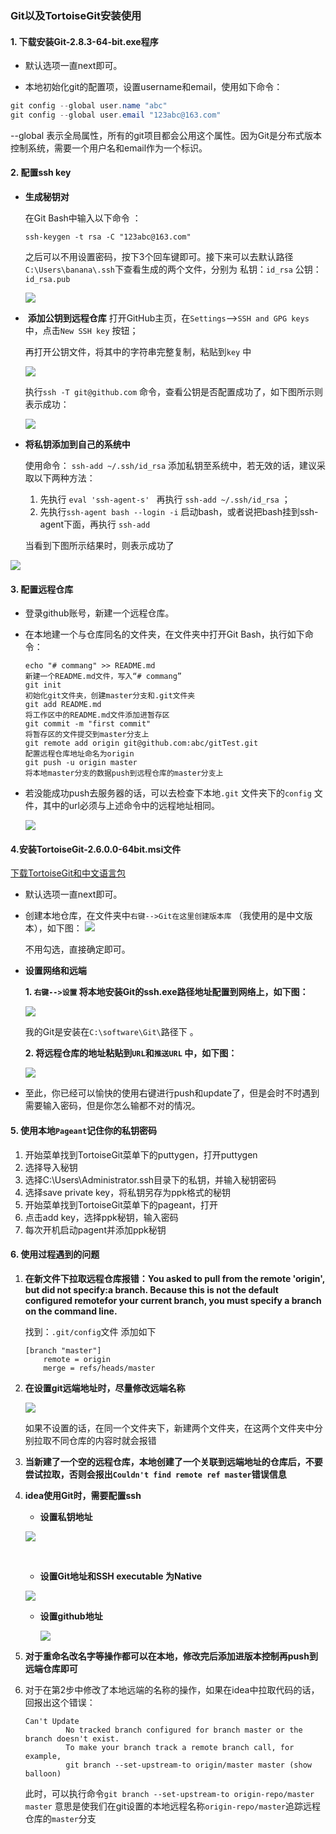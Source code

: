 ### Git以及TortoiseGit安装使用

#### 1. 下载安装Git-2.8.3-64-bit.exe程序

- 默认选项一直next即可。


- 本地初始化git的配置项，设置username和email，使用如下命令：

 ```java
git config --global user.name "abc"
git config --global user.email "123abc@163.com"
 ```

--global 表示全局属性，所有的git项目都会公用这个属性。因为Git是分布式版本控制系统，需要一个用户名和email作为一个标识。

#### 2. 配置ssh key

- **生成秘钥对** 

  在Git Bash中输入以下命令 ：

  ``` 
  ssh-keygen -t rsa -C "123abc@163.com"
  ```
  之后可以不用设置密码，按下3个回车键即可。接下来可以去默认路径 `C:\Users\banana\.ssh`下查看生成的两个文件，分别为 私钥：`id_rsa` 公钥：`id_rsa.pub` 

  ![](C:\Users\banana\Pictures\微信截图_20180324002602.png)

- ​ **添加公钥到远程仓库** 
  打开GitHub主页，在`Settings`-->`SSH and GPG keys`中，点击`New SSH key` 按钮；

  再打开公钥文件，将其中的字符串完整复制，粘贴到`key` 中

  ![](C:\Users\banana\Pictures\微信截图_20180324002258.png)

  执行`ssh -T git@github.com` 命令，查看公钥是否配置成功了，如下图所示则表示成功：

  ![](C:\Users\banana\Pictures\微信截图_20180324213757.png)

- **将私钥添加到自己的系统中** 

  使用命令： `ssh-add ~/.ssh/id_rsa`  添加私钥至系统中，若无效的话，建议采取以下两种方法：
  1. 先执行 `eval 'ssh-agent-s' ` 再执行 `ssh-add ~/.ssh/id_rsa` ；
  2. 先执行`ssh-agent bash --login -i` 启动bash，或者说把bash挂到ssh-agent下面，再执行 `ssh-add`

  当看到下图所示结果时，则表示成功了

![](C:\Users\banana\Pictures\微信截图_20180324003452.png)

#### 3. 配置远程仓库

- 登录github账号，新建一个远程仓库。

- 在本地建一个与仓库同名的文件夹，在文件夹中打开Git Bash，执行如下命令：

  ``` 
  echo "# commang" >> README.md
  新建一个README.md文件，写入“# commang”
  git init
  初始化git文件夹，创建master分支和.git文件夹
  git add README.md
  将工作区中的README.md文件添加进暂存区
  git commit -m "first commit"
  将暂存区的文件提交到master分支上
  git remote add origin git@github.com:abc/gitTest.git
  配置远程仓库地址命名为origin
  git push -u origin master
  将本地master分支的数据push到远程仓库的master分支上
  ```

- 若没能成功push去服务器的话，可以去检查下本地`.git` 文件夹下的`config` 文件，其中的url必须与上述命令中的远程地址相同。

  ![](C:\Users\banana\Pictures\微信截图_20180324141838.png)
#### 4.安装TortoiseGit-2.6.0.0-64bit.msi文件 

[下载TortoiseGit和中文语言包](https://tortoisegit.org/download/)

- 默认选项一直next即可。

- 创建本地仓库，在文件夹中`右键-->Git在这里创建版本库` （我使用的是中文版本），如下图：
  ![](C:\Users\banana\Pictures\微信截图_20180324214536.png)

  不用勾选，直接确定即可。

- **设置网络和远端** 

  **1. `右键-->设置` 将本地安装Git的ssh.exe路径地址配置到网络上，如下图：**

  ![](C:\Users\banana\Pictures\微信截图_20180324215326.png)

  我的Git是安装在`C:\software\Git\`路径下 。

  **2. 将远程仓库的地址粘贴到`URL`和`推送URL` 中，如下图：**

  ![](C:\Users\banana\Pictures\微信截图_20180324214754.png)

- 至此，你已经可以愉快的使用右键进行push和update了，但是会时不时遇到需要输入密码，但是你怎么输都不对的情况。

#### 5. 使用本地`Pageant`记住你的私钥密码

1. 开始菜单找到TortoiseGit菜单下的puttygen，打开puttygen
2. 选择导入秘钥
3. 选择C:\Users\Administrator\.ssh目录下的私钥，并输入秘钥密码
4. 选择save private key，将私钥另存为ppk格式的秘钥
5. 开始菜单找到TortoiseGit菜单下的pageant，打开
6. 点击add key，选择ppk秘钥，输入密码
7. 每次开机启动pagent并添加ppk秘钥

#### 6. 使用过程遇到的问题

1. **在新文件下拉取远程仓库报错：You asked to pull from the remote 'origin', but did not specify:a branch. Because this is not the default configured remotefor your current branch, you must specify a branch on the command line.**

   找到：`.git/config`文件 添加如下

   ```
   [branch "master"]
       remote = origin
       merge = refs/heads/master
   ```

2. **在设置git远端地址时，尽量修改远端名称** 

   ![](C:\Users\banana\Pictures\微信截图_20180327222554.png)

   如果不设置的话，在同一个文件夹下，新建两个文件夹，在这两个文件夹中分别拉取不同仓库的内容时就会报错

3.  **当新建了一个空的远程仓库，本地创建了一个关联到远端地址的仓库后，不要尝试拉取，否则会报出`Couldn't find remote ref master`错误信息**

4. **idea使用Git时，需要配置ssh**

   - **设置私钥地址**

   ![](C:\Users\banana\Pictures\微信截图_20180327233928.png)

   ​

   - **设置Git地址和SSH executable 为Native**

   ![](C:\Users\banana\Pictures\微信截图_20180327234038.png)

   - **设置github地址**

     ![](C:\Users\banana\Pictures\微信截图_20180327234303.png)

5. **对于重命名改名字等操作都可以在本地，修改完后添加进版本控制再push到远端仓库即可**

6. 对于在第2步中修改了本地远端的名称的操作，如果在idea中拉取代码的话，回报出这个错误：

   ```
   Can't Update
   			No tracked branch configured for branch master or the branch doesn't exist.
   			To make your branch track a remote branch call, for example,
   			git branch --set-upstream-to origin/master master (show balloon)
   ```

   此时，可以执行命令`git branch --set-upstream-to origin-repo/master master` 意思是使我们在git设置的本地远程名称`origin-repo/master`追踪远程仓库的`master`分支

   ​

   ​